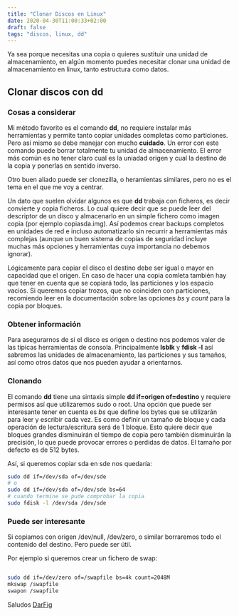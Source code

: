 ```yaml
---
title: "Clonar Discos en Linux"
date: 2020-04-30T11:00:33+02:00
draft: false
tags: "discos, linux, dd"
---
```


Ya sea porque necesitas una copia o quieres sustituir una unidad de almacenamiento, en algún momento puedes necesitar clonar una unidad de almacenamiento en linux, tanto estructura como datos.

<!--more-->

## Clonar discos con dd

### Cosas a considerar

Mi método favorito es el comando **dd**, no requiere instalar más herramientas y permite tanto copiar unidades completas como particiones. Pero así mismo se debe manejar con mucho **cuidado**. Un error con este comando puede borrar totalmente tu unidad de almacenamiento. El error más común es no tener claro cual es la uniadad origen y cual la destino de la copia y ponerlas en sentido inverso.

Otro buen aliado puede ser clonezilla, o heramientas similares, pero no es el tema en el que me voy a centrar.

Un dato que suelen olvidar algunos es que **dd** trabaja con ficheros, es decir convierte y copia ficheros. Lo cual quiere decir que se puede leer del descriptor de un disco y almacenarlo en un simple fichero como imagen copia (por ejemplo copiasda.img). Así podemos crear backups completos en unidades de red e incluso automatizarlo sin recurrir a herramientas más complejas (aunque un buen sistema de copias de seguridad incluye muchas más opciones y herramientas cuya importancia no debemos ignorar).

Lógicamente para copiar el disco el destino debe ser igual o mayor en capacidad que el origen. En caso de hacer una copia comleta también hay que tener en cuenta que se copiará todo, las particiones y los espacio vacios. Si queremos copiar trozos, que no coinciden con particiones, recomiendo leer en la documentación sobre las opciones *bs* y *count* para la copia por bloques.

### Obtener información

Para asegurarnos de si el disco es origen o destino nos podemos valer de las típicas herramientas de consola. Principalmente **lsblk** y **fdisk -l** así sabremos las unidades de almacenamiento, las particiones y sus tamaños, así como otros datos que nos pueden ayudar a orientarnos.

### Clonando

El comando **dd** tiene una sintaxis simple **dd if=origen of=destino** y requiere permisos así que utilizaremos sudo o root. Una opción que puede ser interesante tener en cuenta es *bs* que define los bytes que se utilizarán para leer y escribir cada vez. Es como definir un tamaño de bloque y cada operación de lectura/escritura será de 1 bloque. Esto quiere decir que bloques grandes disminuirán el tiempo de copia pero también disminuirán la precisión, lo que puede provocar errores o perdidas de datos. El tamaño por defecto es de 512 bytes.

Así, si queremos copiar sda en sde nos quedaría:

```bash
sudo dd if=/dev/sda of=/dev/sde
# o
sudo dd if=/dev/sda of=/dev/sde bs=64
# cuando termine se pude comprobar la copia
sudo fdisk -l /dev/sda /dev/sde

```


### Puede ser interesante 

Si copiamos con origen /dev/null, /dev/zero, o similar borraremos todo el contenido del destino. Pero puede ser útil.

Por ejemplo si queremos crear un fichero de swap:

```bash

sudo dd if=/dev/zero of=/swapfile bs=4k count=2048M
mkswap /swapfile
swapon /swapfile

```

Saludos
[DarFig](https://github.com/DarFig)